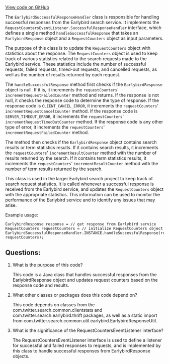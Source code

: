 [View code on GitHub](https://github.com/misbahsy/the-algorithm/src/java/com/twitter/search/earlybird_root/filters/EarlybirdSuccessfulResponseHandler.java)

The `EarlybirdSuccessfulResponseHandler` class is responsible for handling successful responses from the Earlybird search service. It implements the `RequestCountersEventListener.SuccessfulResponseHandler` interface, which defines a single method `handleSuccessfulResponse` that takes an `EarlybirdResponse` object and a `RequestCounters` object as input parameters. 

The purpose of this class is to update the `RequestCounters` object with statistics about the response. The `RequestCounters` object is used to keep track of various statistics related to the search requests made to the Earlybird service. These statistics include the number of successful requests, failed requests, timed-out requests, and cancelled requests, as well as the number of results returned by each request.

The `handleSuccessfulResponse` method first checks if the `EarlybirdResponse` object is null. If it is, it increments the `requestCounters`' `incrementRequestFailedCounter` method and returns. If the response is not null, it checks the response code to determine the type of response. If the response code is `CLIENT_CANCEL_ERROR`, it increments the `requestCounters`' `incrementRequestCancelCounter` method. If the response code is `SERVER_TIMEOUT_ERROR`, it increments the `requestCounters`' `incrementRequestTimedOutCounter` method. If the response code is any other type of error, it increments the `requestCounters`' `incrementRequestFailedCounter` method.

The method then checks if the `EarlybirdResponse` object contains search results or term statistics results. If it contains search results, it increments the `requestCounters`' `incrementResultCounter` method with the number of results returned by the search. If it contains term statistics results, it increments the `requestCounters`' `incrementResultCounter` method with the number of term results returned by the search.

This class is used in the larger Earlybird search project to keep track of search request statistics. It is called whenever a successful response is received from the Earlybird service, and updates the `RequestCounters` object with the appropriate statistics. This information can be used to monitor the performance of the Earlybird service and to identify any issues that may arise. 

Example usage:

```
EarlybirdResponse response = // get response from Earlybird service
RequestCounters requestCounters = // initialize RequestCounters object
EarlybirdSuccessfulResponseHandler.INSTANCE.handleSuccessfulResponse(response, requestCounters);
```
## Questions: 
 1. What is the purpose of this code?
    
    This code is a Java class that handles successful responses from the EarlybirdResponse object and updates request counters based on the response code and results.

2. What other classes or packages does this code depend on?
    
    This code depends on classes from the com.twitter.search.common.clientstats and com.twitter.search.earlybird.thrift packages, as well as a static import from com.twitter.search.common.util.earlybird.EarlybirdResponseUtil.

3. What is the significance of the RequestCountersEventListener interface?
    
    The RequestCountersEventListener interface is used to define a listener for successful and failed responses to requests, and is implemented by this class to handle successful responses from EarlybirdResponse objects.